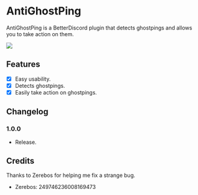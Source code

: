 # AntiGhostPing

AntiGhostPing is a BetterDiscord plugin that detects ghostpings and allows you to take action on them.

<img src="https://github.com/KyzaGitHub/Khub/raw/master/media/AntiGhostPing.gif">

## Features

- [x] Easy usability.
- [x] Detects ghostpings.
- [x] Easily take action on ghostpings.

## Changelog

### 1.0.0

 * Release.

## Credits

Thanks to Zerebos for helping me fix a strange bug.

- Zerebos: 249746236008169473
